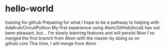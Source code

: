 # hello-world
training for github
Preparing for what I hope to be a pathway to helping with Adafruit/CircuitPython
My first experience using Atom/GitHub(local) has not been pleasant, but...
I'm slowly learning features and will persist
Now I've merged the first branch from Atom with the master by doing so on github.com
This time, I will merge from Atom
